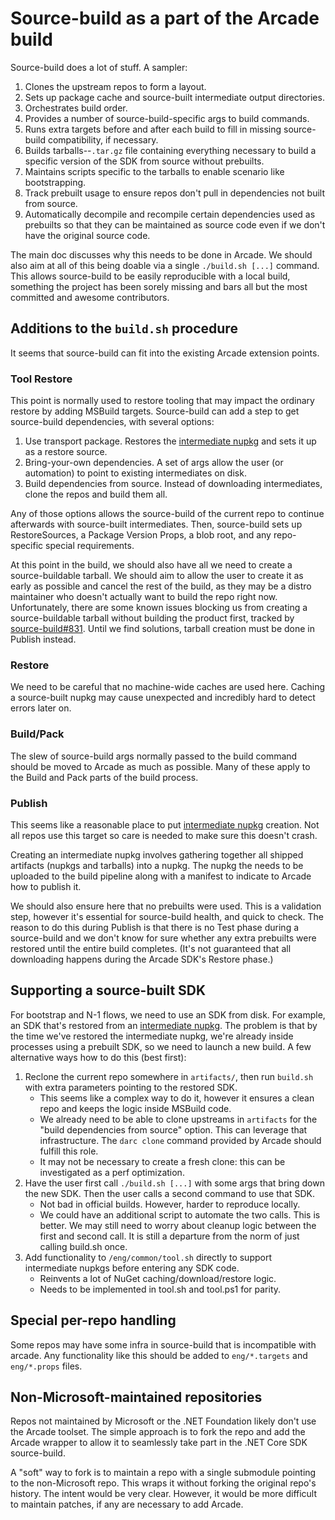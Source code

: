 # Source-build as a part of the Arcade build

Source-build does a lot of stuff. A sampler:

1. Clones the upstream repos to form a layout.
1. Sets up package cache and source-built intermediate output directories.
1. Orchestrates build order.
1. Provides a number of source-build-specific args to build commands.
1. Runs extra targets before and after each build to fill in missing
   source-build compatibility, if necessary.
1. Builds tarballs--`.tar.gz` file containing everything necessary to build a
   specific version of the SDK from source without prebuilts.
1. Maintains scripts specific to the tarballs to enable scenario like
   bootstrapping.
1. Track prebuilt usage to ensure repos don't pull in dependencies not built
   from source.
1. Automatically decompile and recompile certain dependencies used as prebuilts
   so that they can be maintained as source code even if we don't have the
   original source code.

The main doc discusses why this needs to be done in Arcade. We should also aim
at all of this being doable via a single `./build.sh [...]` command. This allows
source-build to be easily reproducible with a local build, something the project
has been sorely missing and bars all but the most committed and awesome
contributors.

## Additions to the `build.sh` procedure

It seems that source-build can fit into the existing Arcade extension points.

### Tool Restore

This point is normally used to restore tooling that may impact the ordinary
restore by adding MSBuild targets. Source-build can add a step to get
source-build dependencies, with several options:

1. Use transport package. Restores the [intermediate nupkg] and sets it up as a
   restore source.
2. Bring-your-own dependencies. A set of args allow the user (or automation) to
   point to existing intermediates on disk.
3. Build dependencies from source. Instead of downloading intermediates, clone
   the repos and build them all.

Any of those options allows the source-build of the current repo to continue
afterwards with source-built intermediates. Then, source-build sets up
RestoreSources, a Package Version Props, a blob root, and any repo-specific
special requirements.

At this point in the build, we should also have all we need to create a
source-buildable tarball. We should aim to allow the user to create it as early
as possible and cancel the rest of the build, as they may be a distro maintainer
who doesn't actually want to build the repo right now. Unfortunately, there are
some known issues blocking us from creating a source-buildable tarball without
building the product first, tracked by
[source-build#831](https://github.com/dotnet/source-build/issues/831). Until we
find solutions, tarball creation must be done in Publish instead.

### Restore

We need to be careful that no machine-wide caches are used here. Caching a
source-built nupkg may cause unexpected and incredibly hard to detect errors
later on.

### Build/Pack

The slew of source-build args normally passed to the build command should be
moved to Arcade as much as possible. Many of these apply to the Build and Pack
parts of the build process.

### Publish

This seems like a reasonable place to put [intermediate nupkg] creation. Not all
repos use this target so care is needed to make sure this doesn't crash.

Creating an intermediate nupkg involves gathering together all shipped artifacts
(nupkgs and tarballs) into a nupkg. The nupkg the needs to be uploaded to the
build pipeline along with a manifest to indicate to Arcade how to publish it.

We should also ensure here that no prebuilts were used. This is a validation
step, however it's essential for source-build health, and quick to check. The
reason to do this during Publish is that there is no Test phase during a
source-build and we don't know for sure whether any extra prebuilts were
restored until the entire build completes. (It's not guaranteed that all
downloading happens during the Arcade SDK's Restore phase.)

## Supporting a source-built SDK

For bootstrap and N-1 flows, we need to use an SDK from disk. For example, an
SDK that's restored from an [intermediate nupkg]. The problem is that by the
time we've restored the intermediate nupkg, we're already inside processes using
a prebuilt SDK, so we need to launch a new build. A few alternative ways how to
do this (best first):

1. Reclone the current repo somewhere in `artifacts/`, then run `build.sh` with
   extra parameters pointing to the restored SDK.
   * This seems like a complex way to do it, however it ensures a clean repo and
     keeps the logic inside MSBuild code.
   * We already need to be able to clone upstreams in `artifacts` for the "build
     dependencies from source" option. This can leverage that infrastructure.
     The `darc clone` command provided by Arcade should fulfill this role.
   * It may not be necessary to create a fresh clone: this can be investigated
     as a perf optimization.
2. Have the user first call `./build.sh [...]` with some args that bring down
   the new SDK. Then the user calls a second command to use that SDK.
   * Not bad in official builds. However, harder to reproduce locally.
   * We could have an additional script to automate the two calls. This is
     better. We may still need to worry about cleanup logic between the first
     and second call. It is still a departure from the norm of just calling
     build.sh once.
3. Add functionality to `/eng/common/tool.sh` directly to support intermediate
   nupkgs before entering any SDK code.
   * Reinvents a lot of NuGet caching/download/restore logic.
   * Needs to be implemented in tool.sh and tool.ps1 for parity.

## Special per-repo handling

Some repos may have some infra in source-build that is incompatible with arcade.
Any functionality like this should be added to `eng/*.targets` and `eng/*.props`
files.

## Non-Microsoft-maintained repositories

Repos not maintained by Microsoft or the .NET Foundation likely don't use the
Arcade toolset. The simple approach is to fork the repo and add the Arcade
wrapper to allow it to seamlessly take part in the .NET Core SDK source-build.

A "soft" way to fork is to maintain a repo with a single submodule pointing to
the non-Microsoft repo. This wraps it without forking the original repo's
history. The intent would be very clear. However, it would be more difficult to
maintain patches, if any are necessary to add Arcade.


[intermediate nupkg]: intermediate-nupkg.md
